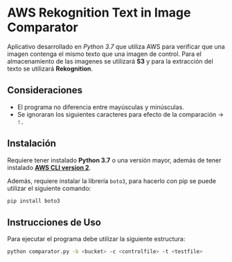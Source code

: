 # AWS Rekognition Text in Image Comparator
Aplicativo desarrollado en *Python 3.7* que utiliza AWS para verificar que una imagen contenga el mismo texto que una imagen de control.
Para el almacenamiento de las imagenes se utilizará **S3** y para la extracción del texto se utilizará **Rekognition**.

## Consideraciones
- El programa no diferencia entre mayúsculas y minúsculas.
- Se ignoraran los siguientes caracteres para efecto de la comparación -> `!.`

## Instalación
Requiere tener instalado **Python 3.7** o una versión mayor, además de tener instalado [**AWS CLI version 2**](https://docs.aws.amazon.com/cli/latest/userguide/install-cliv2.html).

Además, requiere instalar la librería `boto3`, para hacerlo con pip se puede utilizar el siguiente comando:
```bash
pip install boto3
```

## Instrucciones de Uso
Para ejecutar el programa debe utilizar la siguiente estructura:
```bash
python comparator.py -b <bucket> -c <controlfile> -t <testfile>
```